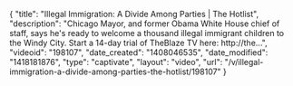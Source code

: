 {
    "title": "Illegal Immigration: A Divide Among Parties | The Hotlist",
    "description": "Chicago Mayor, and former Obama White House chief of staff, says he's ready to welcome a thousand illegal immigrant children to the Windy City. Start a 14-day trial of TheBlaze TV here: http:\/\/the...",
    "videoid": "198107",
    "date_created": "1408046535",
    "date_modified": "1418181876",
    "type": "captivate",
    "layout": "video",
    "url": "\/v\/illegal-immigration-a-divide-among-parties-the-hotlist\/198107"
}